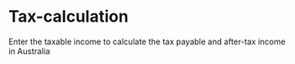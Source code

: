 # Tax-calculation
Enter the taxable income to calculate the tax payable and after-tax income in Australia
